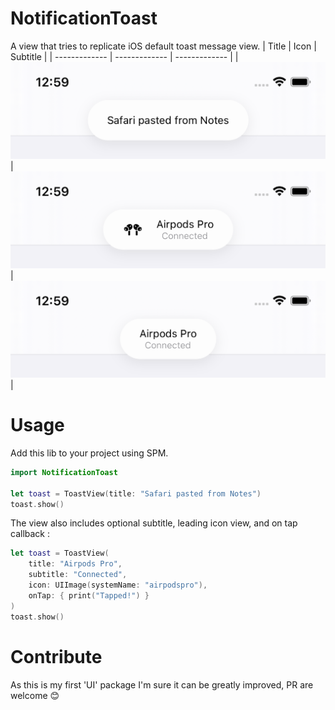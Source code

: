
# NotificationToast

A view that tries to replicate iOS default toast message view.
| Title  | Icon | Subtitle |
| ------------- | ------------- | ------------- |
| ![Title](./Screenshots/title.png)  | ![Icon](./Screenshots/icon.png) | ![Subtitle](./Screenshots/subtitle.png) |

# Usage
Add this lib to your project using SPM.
```swift
import NotificationToast

let toast = ToastView(title: "Safari pasted from Notes")
toast.show()
```
The view also includes optional subtitle, leading icon view, and on tap callback :
```swift
let toast = ToastView(
    title: "Airpods Pro",
    subtitle: "Connected",
    icon: UIImage(systemName: "airpodspro"),
    onTap: { print("Tapped!") }
)
toast.show()
```

# Contribute
As this is my first 'UI' package I'm sure it can be greatly improved, PR are welcome 😊

